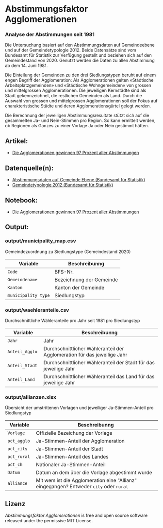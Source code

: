 # Abstimmungsfaktor Agglomerationen

### Analyse der Abstimmungen seit 1981

<!---
optional folgendermassen Bild einfügen:
![Trump Hate](dt.png)
Source: [Gage Skidmore](https://www.flickr.com/photos/gageskidmore/32758233090)>)
--->

Die Untersuchung basiert auf den Abstimmungsdaten auf Gemeindeebene und auf der Gemeindetypologie 2012. Beide Datensätze sind vom Bundesamt für Statistik zur Verfügung gestellt und beziehen sich auf den Gemeindestand von 2020. Genutzt werden die Daten zu allen Abstimmung ab dem 14. Juni 1981.

Die Einteilung der Gemeinden zu den drei Siedlungstypen beruht auf einem engen Begriff der Agglomeration: Als Agglomerationen gelten «Städtische Arbeitsplatzgemeinden» und «Städtische Wohngemeinden» von grossen und mittelgrossen Agglomerationen. Die jeweiligen Kernstädte sind als Stadt gekennzeichnet, die restlichen Gemeinden als Land. Durch die Auswahl von grossen und mittelgrossen Agglomerationen soll der Fokus auf charakteristische Städte und deren Agglomerationsgürtel gelegt werden.

Die Berechnung der jeweiligen Abstimmungsresultate stützt sich auf die gesammelten Ja- und Nein-Stimmen pro Region. So kann ermittelt werden, ob Regionen als Ganzes zu einer Vorlage Ja oder Nein gestimmt hätten.

## **Artikel**:
- [Die Agglomerationen gewinnen 97 Prozent aller Abstimmungen](https://www.tagesanzeiger.ch)

## **Datenquelle(n)**: 
- [Abstimmungsdaten auf Gemeinde Ebene (Bundesamt für Statistik)](https://www.bfs.admin.ch/bfs/de/home/statistiken/politik/abstimmungen.assetdetail.14007758.html)
- [Gemeindetypologie 2012 (Bundesamt für Statistik)](https://www.atlas.bfs.admin.ch/maps/13/de/12359_12482_3191_227/20387.html)

## **Notebook**:
- [Die Agglomerationen gewinnen 97 Prozent aller Abstimmungen](https://www.tagesanzeiger.ch)



## Output:
### output/municipality\_map.csv

Gemeindezuordnung zu Siedlungstype (Gemeindestand 2020)


Variable | Beschreibunng
--- | --- 
`Code ` | BFS-Nr.
`Gemeindename ` | Bezeichnung der Gemeinde
`Kanton` | Kanton der Gemeinde
`municipality_type` | Siedlungstyp

### output/waehleranteile.csv

Durchschnittliche Wähleranteile pro Jahr seit 1981 pro Siedlungstyp


Variable | Beschreibunng
--- | --- 
`Jahr ` | Jahr
`Anteil_Agglo ` | Durchschnittlicher Wähleranteil der Agglomeration für das jeweilige Jahr
`Anteil_Stadt` | Durchschnittlicher Wähleranteil der Stadt für das jeweilige Jahr
`Anteil_Land` | Durchschnittlicher Wähleranteil das Land für das jeweilige Jahr

### output/allianzen.xlsx

Übersicht der umstrittenen Vorlagen und jeweiliger Ja-Stimmen-Anteil pro Siedlungstyp


Variable | Beschreibunng
--- | --- 
`Vorlage ` | Offizielle Bezeichung der Vorlage
`pct_agglo ` | Ja-Stimmen-Anteil der Agglomeration
`pct_city` | Ja-Stimmen-Anteil der Stadt
`pct_rural` | Ja-Stimmen-Anteil des Landes
`pct_ch` | Nationaler Ja-Stimmen-Anteil
`Datum` | Datum an dem über die Vorlage abgestimmt wurde
`alliance` | Mit wem ist die Agglomeration eine "Allianz" eingegangen? Entweder `city` oder `rural`


## Lizenz

*Abstimmungsfaktor Agglomerationen* is free and open source software released under the permissive MIT License.

